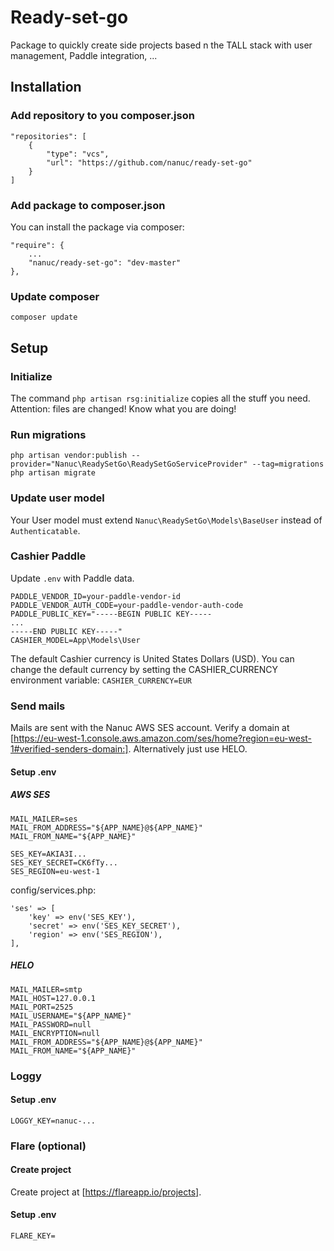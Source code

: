 # Ready-set-go
Package to quickly create side projects based n the TALL stack with user management, Paddle integration, ...


## Installation
### Add repository to you composer.json
```
"repositories": [
    {
        "type": "vcs",
        "url": "https://github.com/nanuc/ready-set-go"
    }
]
```

### Add package to composer.json
You can install the package via composer:
```
"require": {
    ...
    "nanuc/ready-set-go": "dev-master"
},
```

### Update composer
`composer update`

## Setup
### Initialize
The command `php artisan rsg:initialize` copies all the stuff you need. Attention: files are changed! Know what you are doing!

### Run migrations
`php artisan vendor:publish --provider="Nanuc\ReadySetGo\ReadySetGoServiceProvider" --tag=migrations`
`php artisan migrate`

### Update user model
Your User model must extend `Nanuc\ReadySetGo\Models\BaseUser` instead of `Authenticatable`.

### Cashier Paddle
Update `.env` with Paddle data.
```
PADDLE_VENDOR_ID=your-paddle-vendor-id
PADDLE_VENDOR_AUTH_CODE=your-paddle-vendor-auth-code
PADDLE_PUBLIC_KEY="-----BEGIN PUBLIC KEY-----
...
-----END PUBLIC KEY-----"
CASHIER_MODEL=App\Models\User
``` 

The default Cashier currency is United States Dollars (USD). You can change the default currency by setting the CASHIER_CURRENCY environment variable:
`CASHIER_CURRENCY=EUR`


### Send mails
Mails are sent with the Nanuc AWS SES account. Verify a domain at [https://eu-west-1.console.aws.amazon.com/ses/home?region=eu-west-1#verified-senders-domain:].
Alternatively just use HELO.

#### Setup .env
##### AWS SES
```
MAIL_MAILER=ses 
MAIL_FROM_ADDRESS="${APP_NAME}@${APP_NAME}"
MAIL_FROM_NAME="${APP_NAME}"

SES_KEY=AKIA3I...
SES_KEY_SECRET=CK6fTy...
SES_REGION=eu-west-1
```

config/services.php:
```
'ses' => [
    'key' => env('SES_KEY'),
    'secret' => env('SES_KEY_SECRET'),
    'region' => env('SES_REGION'),
],
```
##### HELO
```
MAIL_MAILER=smtp
MAIL_HOST=127.0.0.1
MAIL_PORT=2525
MAIL_USERNAME="${APP_NAME}"
MAIL_PASSWORD=null
MAIL_ENCRYPTION=null
MAIL_FROM_ADDRESS="${APP_NAME}@${APP_NAME}"
MAIL_FROM_NAME="${APP_NAME}"
```


### Loggy
#### Setup .env
```
LOGGY_KEY=nanuc-... 
```


### Flare (optional)
#### Create project
Create project at [https://flareapp.io/projects].

#### Setup .env
```
FLARE_KEY= 
```
